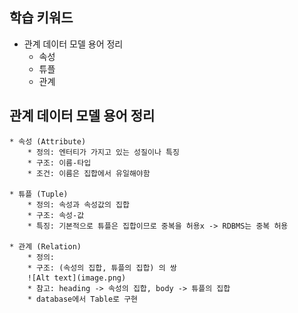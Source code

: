 ## 학습 키워드
- 관계 데이터 모델 용어 정리
    - 속성
    - 튜플
    - 관계

## 관계 데이터 모델 용어 정리
    * 속성 (Attribute)
        * 정의: 엔터티가 가지고 있는 성질이나 특징
        * 구조: 이름-타입
        * 조건: 이름은 집합에서 유일해야함

    * 튜플 (Tuple)
        * 정의: 속성과 속성값의 집합
        * 구조: 속성-값
        * 특징: 기본적으로 튜플은 집합이므로 중복을 허용x -> RDBMS는 중복 허용

    * 관계 (Relation)
        * 정의:
        * 구조: (속성의 집합, 튜플의 집합) 의 쌍
        ![Alt text](image.png)   
        * 참고: heading -> 속성의 집합, body -> 튜플의 집합
        * database에서 Table로 구현
